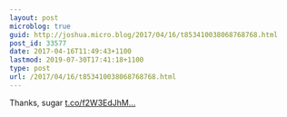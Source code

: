 ```yaml
---
layout: post
microblog: true
guid: http://joshua.micro.blog/2017/04/16/t853410038068768768.html
post_id: 33577
date: 2017-04-16T11:49:43+1100
lastmod: 2019-07-30T17:41:18+1100
type: post
url: /2017/04/16/t853410038068768768.html
---
```

Thanks, sugar [t.co/f2W3EdJhM...](https://t.co/f2W3EdJhMJ)
